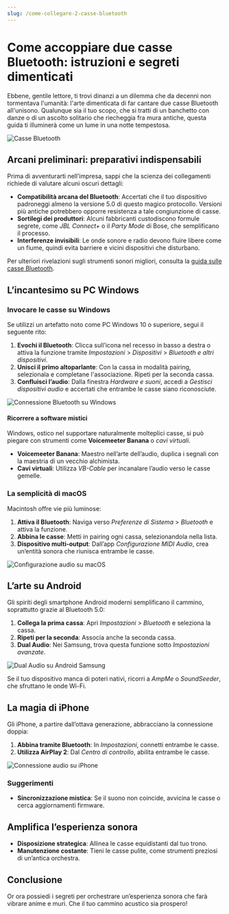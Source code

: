 ```yaml
---
slug: /come-collegare-2-casse-bluetooth
---
```


# Come accoppiare due casse Bluetooth: istruzioni e segreti dimenticati

Ebbene, gentile lettore, ti trovi dinanzi a un dilemma che da decenni non tormentava l'umanità: l'arte dimenticata di far cantare due casse Bluetooth all'unisono. Qualunque sia il tuo scopo, che si tratti di un banchetto con danze o di un ascolto solitario che riecheggia fra mura antiche, questa guida ti illuminerà come un lume in una notte tempestosa.

![Casse Bluetooth](/guide-img/output/vq9H7yrwIRTLUs.jpg)

## Arcani preliminari: preparativi indispensabili

Prima di avventurarti nell’impresa, sappi che la scienza dei collegamenti richiede di valutare alcuni oscuri dettagli:

- **Compatibilità arcana del Bluetooth**: Accertati che il tuo dispositivo padroneggi almeno la versione 5.0 di questo magico protocollo. Versioni più antiche potrebbero opporre resistenza a tale congiunzione di casse.
- **Sortilegi dei produttori**: Alcuni fabbricanti custodiscono formule segrete, come *JBL Connect+* o il *Party Mode* di Bose, che semplificano il processo.
- **Interferenze invisibili**: Le onde sonore e radio devono fluire libere come un fiume, quindi evita barriere e vicini dispositivi che disturbano.

Per ulteriori rivelazioni sugli strumenti sonori migliori, consulta la [guida sulle casse Bluetooth](https://www.aranzulla.it/casse-bluetooth-guida-allacquisto-985208.html).

## L’incantesimo su PC Windows

### Invocare le casse su Windows

Se utilizzi un artefatto noto come PC Windows 10 o superiore, segui il seguente rito:

1. **Evochi il Bluetooth**: Clicca sull’icona nel recesso in basso a destra o attiva la funzione tramite *Impostazioni* > *Dispositivi* > *Bluetooth e altri dispositivi*.
2. **Unisci il primo altoparlante**: Con la cassa in modalità pairing, selezionala e completane l'associazione. Ripeti per la seconda cassa.
3. **Confluisci l’audio**: Dalla finestra *Hardware e suoni*, accedi a *Gestisci dispositivi audio* e accertati che entrambe le casse siano riconosciute.

![Connessione Bluetooth su Windows](/guide-img/output/connbtwin.jpg)

#### Ricorrere a software mistici

Windows, ostico nel supportare naturalmente molteplici casse, si può piegare con strumenti come **Voicemeeter Banana** o *cavi virtuali*.

- **Voicemeeter Banana**: Maestro nell’arte dell’audio, duplica i segnali con la maestria di un vecchio alchimista.
- **Cavi virtuali**: Utilizza *VB-Cable* per incanalare l’audio verso le casse gemelle.

### La semplicità di macOS

Macintosh offre vie più luminose:

1. **Attiva il Bluetooth**: Naviga verso *Preferenze di Sistema* > *Bluetooth* e attiva la funzione.
2. **Abbina le casse**: Metti in pairing ogni cassa, selezionandola nella lista.
3. **Dispositivo multi-output**: Dall’app *Configurazione MIDI Audio*, crea un’entità sonora che riunisca entrambe le casse.

![Configurazione audio su macOS](/guide-img/output/dispaudiomac.jpg)

## L’arte su Android

Gli spiriti degli smartphone Android moderni semplificano il cammino, soprattutto grazie al Bluetooth 5.0:

1. **Collega la prima cassa**: Apri *Impostazioni* > *Bluetooth* e seleziona la cassa.
2. **Ripeti per la seconda**: Associa anche la seconda cassa.
3. **Dual Audio**: Nei Samsung, trova questa funzione sotto *Impostazioni avanzate*.

![Dual Audio su Android Samsung](/guide-img/output/dasamsung.jpg)

Se il tuo dispositivo manca di poteri nativi, ricorri a *AmpMe* o *SoundSeeder*, che sfruttano le onde Wi-Fi.

## La magia di iPhone

Gli iPhone, a partire dall’ottava generazione, abbracciano la connessione doppia:

1. **Abbina tramite Bluetooth**: In *Impostazioni*, connetti entrambe le casse.
2. **Utilizza AirPlay 2**: Dal *Centro di controllo*, abilita entrambe le casse.

![Connessione audio su iPhone](/guide-img/output/iphrip.jpg)

### Suggerimenti

- **Sincronizzazione mistica**: Se il suono non coincide, avvicina le casse o cerca aggiornamenti firmware.

## Amplifica l’esperienza sonora

- **Disposizione strategica**: Allinea le casse equidistanti dal tuo trono.
- **Manutenzione costante**: Tieni le casse pulite, come strumenti preziosi di un’antica orchestra.

## Conclusione

Or ora possiedi i segreti per orchestrare un’esperienza sonora che farà vibrare anime e muri. Che il tuo cammino acustico sia prospero!
